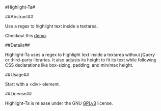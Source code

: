 #Highlight-Ta#

##Abstract##

Use a regex to highlight text inside a textarea.

Checkout this [demo]().

##Details##

Highlight-Ta uses a regex to highlight text inside a textarea without jQuery or third-party libraries. It also adjusts its height to fit its text while following CSS declarations like box-sizing, padding, and min/max height.

##Usage##

Start with a \<div\> element.



##License##

Highlight-Ta is release under the GNU [GPLv3](https://www.gnu.org/licenses/gpl-3.0.en.html) license.
